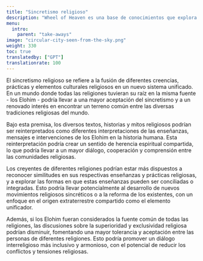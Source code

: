 ```yaml
---
title: "Sincretismo religioso"
description: "Wheel of Heaven es una base de conocimientos que explora la hipótesis de trabajo de que la vida en la Tierra fue diseñada inteligentemente por una civilización extraterrestre, los llamados Elohim."
menu:
  intro:
    parent: "take-aways"
image: "circular-city-seen-from-the-sky.png"
weight: 330
toc: true
translatedby: ["GPT"]
translationrate: 100
---
```


El sincretismo religioso se refiere a la fusión de diferentes creencias, prácticas y elementos culturales religiosos en un nuevo sistema unificado. En un mundo donde todas las religiones tuvieran su raíz en la misma fuente - los Elohim - podría llevar a una mayor aceptación del sincretismo y a un renovado interés en encontrar un terreno común entre las diversas tradiciones religiosas del mundo.

Bajo esta premisa, los diversos textos, historias y mitos religiosos podrían ser reinterpretados como diferentes interpretaciones de las enseñanzas, mensajes e intervenciones de los Elohim en la historia humana. Esta reinterpretación podría crear un sentido de herencia espiritual compartida, lo que podría llevar a un mayor diálogo, cooperación y comprensión entre las comunidades religiosas.

Los creyentes de diferentes religiones podrían estar más dispuestos a reconocer similitudes en sus respectivas enseñanzas y prácticas religiosas, y a explorar las formas en que estas enseñanzas pueden ser conciliadas o integradas. Esto podría llevar potencialmente al desarrollo de nuevos movimientos religiosos sincréticos o a la reforma de los existentes, con un enfoque en el origen extraterrestre compartido como el elemento unificador.

Además, si los Elohim fueran considerados la fuente común de todas las religiones, las discusiones sobre la superioridad y exclusividad religiosa podrían disminuir, fomentando una mayor tolerancia y aceptación entre las personas de diferentes religiones. Esto podría promover un diálogo interreligioso más inclusivo y armonioso, con el potencial de reducir los conflictos y tensiones religiosas.
